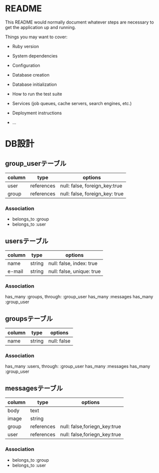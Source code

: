 # README

This README would normally document whatever steps are necessary to get the
application up and running.

Things you may want to cover:

* Ruby version

* System dependencies

* Configuration

* Database creation

* Database initialization

* How to run the test suite

* Services (job queues, cache servers, search engines, etc.)

* Deployment instructions

* ...

# DB設計


## group_userテーブル

|column|type|options|
|------|----|-------|
|user|references|null: false, foreign_key:true|
|group|references|null: false, foreign_key: true|

### Association
- belongs_to :group
- belongs_to :user



## usersテーブル

|column|type|options|
|------|----|-------|
|name|string|null: false, index: true|
|e-mail|string|null: false, unique: true|

### Association
has_many :groups, through: :group_user
has_many :messages
has_many :group_user

## groupsテーブル

|column|type|options|
|------|----|-------|
|name|string|null: false|

### Association
has_many :users, through: :group_user
has_many :messages
has_many :group_user


## messagesテーブル

|column|type|options|
|------|----|-------|
|body|text||
|image|string||
|group|references|null: false,foriegn_key:true|
|user|references|null: false,foriegn_key:true|

### Association
- belongs_to :group
- belongs_to :user
